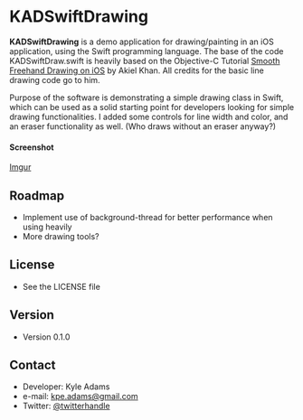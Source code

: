 KADSwiftDrawing
======
**KADSwiftDrawing** is a demo application for drawing/painting in an iOS application, using the Swift programming language.
The base of the code KADSwiftDraw.swift is heavily based on the Objective-C Tutorial [Smooth Freehand Drawing on iOS](http://code.tutsplus.com/tutorials/smooth-freehand-drawing-on-ios--mobile-13164) by Akiel Khan. All credits for the basic line drawing code go to him.

Purpose of the software is demonstrating a simple drawing class in Swift, which can be used as a solid starting point for developers looking for simple drawing functionalities. I added some controls for line width and color, and an eraser functionality as well. (Who draws without an eraser anyway?)

#### Screenshot
[Imgur](http://i.imgur.com/b16FJGp)

## Roadmap
* Implement use of background-thread for better performance when using heavily
* More drawing tools? 

## License 
* See the LICENSE file

## Version 
* Version 0.1.0

## Contact
* Developer: Kyle Adams 
* e-mail: kpe.adams@gmail.com
* Twitter: [@twitterhandle](https://twitter.com/_kyleadams "twitterhandle on twitter")